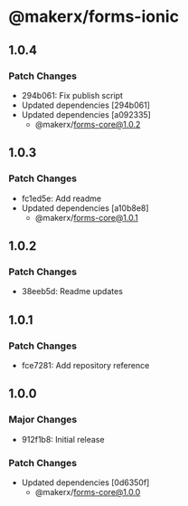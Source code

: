 # @makerx/forms-ionic

## 1.0.4

### Patch Changes

- 294b061: Fix publish script
- Updated dependencies [294b061]
- Updated dependencies [a092335]
  - @makerx/forms-core@1.0.2

## 1.0.3

### Patch Changes

- fc1ed5e: Add readme
- Updated dependencies [a10b8e8]
  - @makerx/forms-core@1.0.1

## 1.0.2

### Patch Changes

- 38eeb5d: Readme updates

## 1.0.1

### Patch Changes

- fce7281: Add repository reference

## 1.0.0

### Major Changes

- 912f1b8: Initial release

### Patch Changes

- Updated dependencies [0d6350f]
  - @makerx/forms-core@1.0.0
